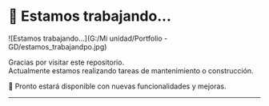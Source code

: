 # 🚧 Estamos trabajando...

![Estamos trabajando...](G:/Mi unidad/Portfolio - GD/estamos_trabajandpo.jpg)

Gracias por visitar este repositorio.  
Actualmente estamos realizando tareas de mantenimiento o construcción.

🔧 Pronto estará disponible con nuevas funcionalidades y mejoras.

---
